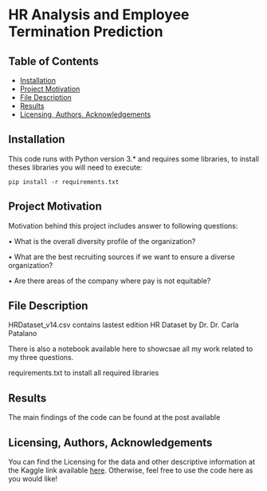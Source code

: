 # HR Analysis and Employee Termination Prediction

## Table of Contents
- [Installation](#Installation)
- [Project Motivation](#Project-Motivation)
- [File Description](#File-Description)
- [Results](#Results)
- [Licensing, Authors, Acknowledgements](#Licensing,-Authors,-Acknowledgements)

## Installation
This code runs with Python version 3.* and requires some libraries, to install theses libraries you will need to execute:

```pip install -r requirements.txt```


## Project Motivation
Motivation behind this project includes answer to following questions:

• What is the overall diversity profile of the organization?

• What are the best recruiting sources if we want to ensure a diverse organization?

• Are there areas of the company where pay is not equitable?

## File Description
HRDataset_v14.csv contains lastest edition HR Dataset by Dr. Dr. Carla Patalano

There is also a notebook available here to showcsae all my work related to my three questions.

requirements.txt to install all required libraries

## Results
The main findings of the code can be found at the post available 

## Licensing, Authors, Acknowledgements
You can find the Licensing for the data and other descriptive information at the Kaggle link available [here](https://www.kaggle.com/datasets/rhuebner/human-resources-data-set?resource=download). Otherwise, feel free to use the code here as you would like!
